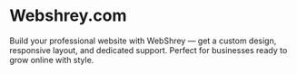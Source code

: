 # Webshrey.com
Build your professional website with WebShrey — get a custom design, responsive layout, and dedicated support. Perfect for businesses ready to grow online with style.
